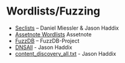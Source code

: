 # Wordlists/Fuzzing

* [Seclists](https://github.com/danielmiessler/SecLists) – Daniel Miessler & Jason Haddix
* [Assetnote Wordlists](https://wordlists.assetnote.io/) Assetnote
* [FuzzDB](https://github.com/fuzzdb-project/fuzzdb) – FuzzDB-Project
* [DNSAll](https://gist.github.com/jhaddix/86a06c5dc309d08580a018c66354a056) - Jason Haddix
* [content_discovery_all.txt](https://gist.github.com/jhaddix/b80ea67d85c13206125806f0828f4d10) - Jason Haddix
